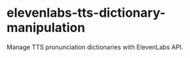 # elevenlabs-tts-dictionary-manipulation

Manage TTS pronunciation dictionaries with ElevenLabs API.

